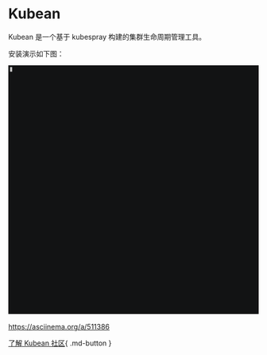 # Kubean

Kubean 是一个基于 kubespray 构建的集群生命周期管理工具。

安装演示如下图：

![quick_start_image](images/quick_start.gif)

https://asciinema.org/a/511386

[了解 Kubean 社区](https://github.com/kubean-io/kubean){ .md-button }
